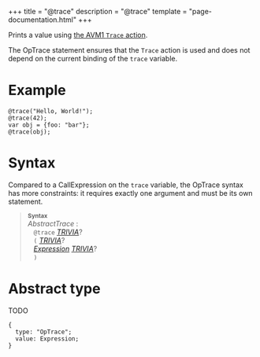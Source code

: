 +++
title = "@trace"
description = "@trace"
template = "page-documentation.html"
+++

Prints a value using [the AVM1 `Trace` action][avm1-trace].

The OpTrace statement ensures that the `Trace` action is used and does not
depend on the current binding of the `trace` variable.

# Example

```
@trace("Hello, World!");
@trace(42);
var obj = {foo: "bar"};
@trace(obj);
```

# Syntax

Compared to a CallExpression on the `trace` variable, the OpTrace syntax has more
constraints: it requires exactly one argument and must be its own statement.

> **<sup>Syntax</sup>**\
> _AbstractTrace_ :\
> &nbsp;&nbsp; `@trace` _[TRIVIA]_?\
> &nbsp;&nbsp; `(` _[TRIVIA]_?\
> &nbsp;&nbsp; _[Expression]_ _[TRIVIA]_?\
> &nbsp;&nbsp; `)`

# Abstract type

TODO

```
{
  type: "OpTrace";
  value: Expression;
}
```

[Expression]: @/documentation/as2/expression.md
[TRIVIA]: @/documentation/as2/trivia.md
[avm1-trace]: @/documentation/avm1/actions/trace.md
